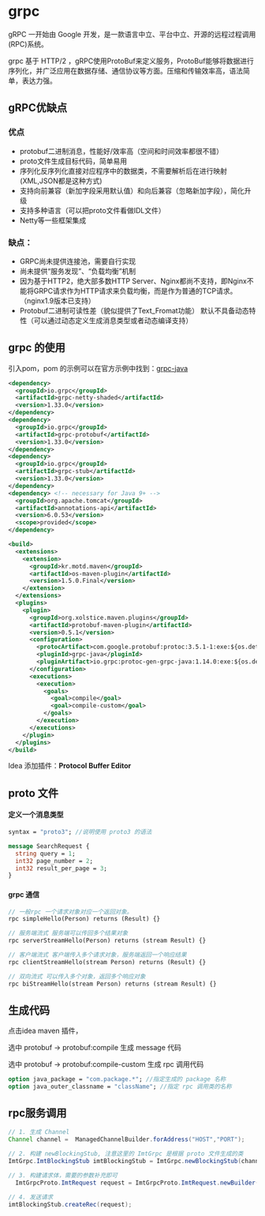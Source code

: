 # grpc 

gRPC 一开始由 Google 开发，是一款语言中立、平台中立、开源的远程过程调用(RPC)系统。

grpc 基于 HTTP/2 ，gRPC使用ProtoBuf来定义服务，ProtoBuf能够将数据进行序列化，并广泛应用在数据存储、通信协议等方面。压缩和传输效率高，语法简单，表达力强。



## gRPC优缺点

### 优点

- protobuf二进制消息，性能好/效率高（空间和时间效率都很不错）
- proto文件生成目标代码，简单易用
- 序列化反序列化直接对应程序中的数据类，不需要解析后在进行映射(XML,JSON都是这种方式)
- 支持向前兼容（新加字段采用默认值）和向后兼容（忽略新加字段），简化升级
- 支持多种语言（可以把proto文件看做IDL文件）
- Netty等一些框架集成

### 缺点：

- GRPC尚未提供连接池，需要自行实现
- 尚未提供“服务发现”、“负载均衡”机制
- 因为基于HTTP2，绝大部多数HTTP Server、Nginx都尚不支持，即Nginx不能将GRPC请求作为HTTP请求来负载均衡，而是作为普通的TCP请求。（nginx1.9版本已支持）
- Protobuf二进制可读性差（貌似提供了Text_Fromat功能）
   默认不具备动态特性（可以通过动态定义生成消息类型或者动态编译支持）





## grpc 的使用

引入pom，pom 的示例可以在官方示例中找到：[grpc-java](https://github.com/grpc/grpc-java)

```xml
<dependency>
  <groupId>io.grpc</groupId>
  <artifactId>grpc-netty-shaded</artifactId>
  <version>1.33.0</version>
</dependency>
<dependency>
  <groupId>io.grpc</groupId>
  <artifactId>grpc-protobuf</artifactId>
  <version>1.33.0</version>
</dependency>
<dependency>
  <groupId>io.grpc</groupId>
  <artifactId>grpc-stub</artifactId>
  <version>1.33.0</version>
</dependency>
<dependency> <!-- necessary for Java 9+ -->
  <groupId>org.apache.tomcat</groupId>
  <artifactId>annotations-api</artifactId>
  <version>6.0.53</version>
  <scope>provided</scope>
</dependency>

<build>
  <extensions>
    <extension>
      <groupId>kr.motd.maven</groupId>
      <artifactId>os-maven-plugin</artifactId>
      <version>1.5.0.Final</version>
    </extension>
  </extensions>
  <plugins>
    <plugin>
      <groupId>org.xolstice.maven.plugins</groupId>
      <artifactId>protobuf-maven-plugin</artifactId>
      <version>0.5.1</version>
      <configuration>
        <protocArtifact>com.google.protobuf:protoc:3.5.1-1:exe:${os.detected.classifier}</protocArtifact>
        <pluginId>grpc-java</pluginId>
        <pluginArtifact>io.grpc:protoc-gen-grpc-java:1.14.0:exe:${os.detected.classifier}</pluginArtifact>
      </configuration>
      <executions>
        <execution>
          <goals>
            <goal>compile</goal>
            <goal>compile-custom</goal>
          </goals>
        </execution>
      </executions>
    </plugin>
  </plugins>
</build>
```

Idea 添加插件：**Protocol Buffer Editor**

## proto 文件

#### 定义一个消息类型

```protobuf
syntax = "proto3"; //说明使用 proto3 的语法

message SearchRequest {
  string query = 1;
  int32 page_number = 2;
  int32 result_per_page = 3;
}
```

#### grpc 通信

```protobuf
// 一般rpc 一个请求对象对应一个返回对象。
rpc simpleHello(Person) returns (Result) {} 

// 服务端流式 服务端可以传回多个结果对象
rpc serverStreamHello(Person) returns (stream Result) {} 

// 客户端流式 客户端传入多个请求对象，服务端返回一个响应结果
rpc clientStreamHello(stream Person) returns (Result) {}

// 双向流式 可以传入多个对象，返回多个响应对象
rpc biStreamHello(stream Person) returns (stream Result) {}
```

## 生成代码

点击idea maven 插件，

选中 protobuf -> protobuf:compile 生成 message 代码

选中 protobuf -> protobuf:compile-custom 生成 rpc 调用代码

```protobuf
option java_package = "com.package.*"; //指定生成的 package 名称
option java_outer_classname = "className"; //指定 rpc 调用类的名称
```



## rpc服务调用

```java
// 1. 生成 Channel
Channel channel =  ManagedChannelBuilder.forAddress("HOST","PORT");

// 2. 构建 newBlockingStub, 注意这里的 ImtGrpc 是根据 proto 文件生成的类
ImtGrpc.ImtBlockingStub imtBlockingStub = ImtGrpc.newBlockingStub(channel).usePlaintext().build())
  
// 3. 构建请求体，需要的参数补充即可
  ImtGrpcProto.ImtRequest request = ImtGrpcProto.ImtRequest.newBuilder().build();

// 4. 发送请求
imtBlockingStub.createRec(request);
```

